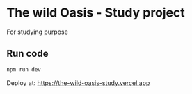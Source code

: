 # The wild Oasis - Study project

For studying purpose

## Run code

```javascript
npm run dev
```

Deploy at: https://the-wild-oasis-study.vercel.app
